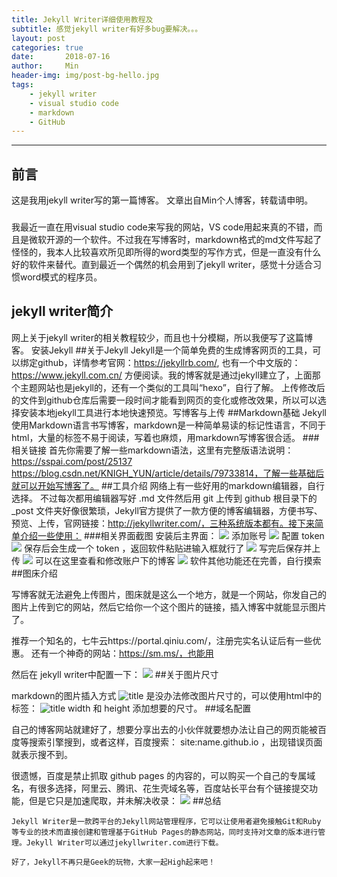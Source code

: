```yaml
---
title: Jekyll Writer详细使用教程及
subtitle: 感觉jekyll writer有好多bug要解决。。。
layout: post
categories: true
date:       2018-07-16
author:     Min
header-img: img/post-bg-hello.jpg
tags:
    - jekyll writer
    - visual studio code
    - markdown
    - GitHub
---
```


---
## 前言
这是我用jekyll writer写的第一篇博客。
文章出自Min个人博客，转载请申明。

###
我最近一直在用visual studio code来写我的网站，VS code用起来真的不错，而且是微软开源的一个软件。不过我在写博客时，markdown格式的md文件写起了怪怪的，我本人比较喜欢所见即所得的word类型的写作方式，但是一直没有什么好的软件来替代。直到最近一个偶然的机会用到了jekyll writer，感觉十分适合习惯word模式的程序员。

## jekyll writer简介
    
网上关于jekyll writer的相关教程较少，而且也十分模糊，所以我便写了这篇博客。
安装Jekyll
##关于Jekyll
Jekyll是一个简单免费的生成博客网页的工具，可以绑定github，详情参考官网：https://jekyllrb.com/, 也有一个中文版的：https://www.jekyll.com.cn/ 方便阅读。我的博客就是通过jekyll建立了，上面那个主题网站也是jekyll的，还有一个类似的工具叫“hexo”，自行了解。
上传修改后的文件到github仓库后需要一段时间才能看到网页的变化或修改效果，所以可以选择安装本地jekyll工具进行本地快速预览。写博客与上传
##Markdown基础
Jekyll使用Markdown语言书写博客，markdown是一种简单易读的标记性语言，不同于 html，大量的标签不易于阅读，写着也麻烦，用markdown写博客很合适。
###相关链接
首先你需要了解一些markdown语法，这里有完整版语法说明：
    https://sspai.com/post/25137
    https://blog.csdn.net/KNIGH_YUN/article/details/79733814，了解一些基础后就可以开始写博客了。
##工具介绍
网络上有一些好用的markdown编辑器，自行选择。 
不过每次都用编辑器写好 .md 文件然后用 git 上传到 github 根目录下的 _post 文件夹好像很繁琐，Jekyll官方提供了一款方便的博客编辑器，方便书写、预览、上传，官网链接：http://jekyllwriter.com/，三种系统版本都有。接下来简单介绍一些使用：
###相关界面截图
    安装后主界面：
    ![](https://img-blog.csdn.net/20180401093410604?watermark/2/text/aHR0cHM6Ly9ibG9nLmNzZG4ubmV0L0tOSUdIX1lVTg==/font/5a6L5L2T/fontsize/400/fill/I0JBQkFCMA==/dissolve/70)
    添加账号
    ![](https://img-blog.csdn.net/20180401093825352?watermark/2/text/aHR0cHM6Ly9ibG9nLmNzZG4ubmV0L0tOSUdIX1lVTg==/font/5a6L5L2T/fontsize/400/fill/I0JBQkFCMA==/dissolve/70)
    配置 token
    ![](https://img-blog.csdn.net/20180401094705731?watermark/2/text/aHR0cHM6Ly9ibG9nLmNzZG4ubmV0L0tOSUdIX1lVTg==/font/5a6L5L2T/fontsize/400/fill/I0JBQkFCMA==/dissolve/70)
    保存后会生成一个 token ，返回软件粘贴进输入框就行了
    ![](https://img-blog.csdn.net/20180401094911796?watermark/2/text/aHR0cHM6Ly9ibG9nLmNzZG4ubmV0L0tOSUdIX1lVTg==/font/5a6L5L2T/fontsize/400/fill/I0JBQkFCMA==/dissolve/70)
    写完后保存并上传
    ![](https://img-blog.csdn.net/20180401094200638?watermark/2/text/aHR0cHM6Ly9ibG9nLmNzZG4ubmV0L0tOSUdIX1lVTg==/font/5a6L5L2T/fontsize/400/fill/I0JBQkFCMA==/dissolve/70)
    可以在这里查看和修改账户下的博客
    ![](https://img-blog.csdn.net/2018040109525674?watermark/2/text/aHR0cHM6Ly9ibG9nLmNzZG4ubmV0L0tOSUdIX1lVTg==/font/5a6L5L2T/fontsize/400/fill/I0JBQkFCMA==/dissolve/70)
    软件其他功能还在完善，自行摸索
##图床介绍

写博客就无法避免上传图片，图床就是这么一个地方，就是一个网站，你发自己的图片上传到它的网站，然后它给你一个这个图片的链接，插入博客中就能显示图片了。

推荐一个知名的，七牛云https://portal.qiniu.com/，注册完实名认证后有一些优惠。 
还有一个神奇的网站：https://sm.ms/，也能用

然后在 jekyll writer中配置一下： 
    ![](https://img-blog.csdn.net/20180401100517435?watermark/2/text/aHR0cHM6Ly9ibG9nLmNzZG4ubmV0L0tOSUdIX1lVTg==/font/5a6L5L2T/fontsize/400/fill/I0JBQkFCMA==/dissolve/70)
##关于图片尺寸

markdown的图片插入方式 ![title](http://xxx.com/xxx.png/) 是没办法修改图片尺寸的，可以使用html中的 <img>标签： 
    <img src="http://xxx.com/xxx.png/" alt="title" width=XXpx height=XXpx> 
    width 和 height 添加想要的尺寸。
##域名配置

自己的博客网站就建好了，想要分享出去的小伙伴就要想办法让自己的网页能被百度等搜索引擎搜到，或者这样，百度搜索： site:name.github.io ，出现错误页面就表示搜不到。

很遗憾，百度是禁止抓取 github pages 的内容的，可以购买一个自己的专属域名，有很多选择，阿里云、腾讯、花生壳域名等，百度站长平台有个链接提交功能，但是它只是加速爬取，并未解决收录：
    ![](https://img-blog.csdn.net/20180401103839442?watermark/2/text/aHR0cHM6Ly9ibG9nLmNzZG4ubmV0L0tOSUdIX1lVTg==/font/5a6L5L2T/fontsize/400/fill/I0JBQkFCMA==/dissolve/70)
##总结

    Jekyll Writer是一款跨平台的Jekyll网站管理程序，它可以让使用者避免接触Git和Ruby等专业的技术而直接创建和管理基于GitHub Pages的静态网站，同时支持对文章的版本进行管理。Jekyll Writer可以通过jekyllwriter.com进行下载。

    好了，Jekyll不再只是Geek的玩物，大家一起High起来吧！
    